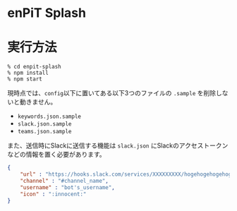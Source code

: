 enPiT Splash
==============

# 実行方法
```
% cd enpit-splash
% npm install
% npm start
```

現時点では、`config`以下に置いてある以下3つのファイルの
`.sample` を削除しないと動きません。

- `keywords.json.sample`
- `slack.json.sample`
- `teams.json.sample`

また、送信時にSlackに送信する機能は
`slack.json` にSlackのアクセストークンなどの情報を置く必要があります。

```json
{
    "url" : "https://hooks.slack.com/services/XXXXXXXXX/hogehogehogehoge",
    "channel" : "#channel_name",
    "username" : "bot's_username",
    "icon" : ":innocent:"
}
```
